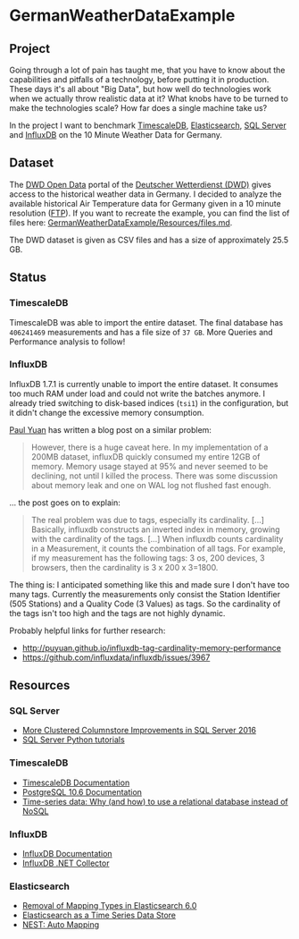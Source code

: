 # GermanWeatherDataExample #

## Project ##

Going through a lot of pain has taught me, that you have to know about the capabilities and pitfalls of a technology, before putting it in production. These days it's all about "Big Data", but how well do technologies work when we actually throw realistic data at it? What knobs have to be turned to make the technologies scale? How far does a single machine take us?

In the project I want to benchmark [TimescaleDB], [Elasticsearch], [SQL Server] and [InfluxDB] on the 10 Minute Weather Data for Germany.

## Dataset ##

The [DWD Open Data] portal of the [Deutscher Wetterdienst (DWD)] gives access to the historical weather data in Germany. I decided to analyze the available historical Air Temperature data for Germany given in a 10 minute resolution ([FTP](https://opendata.dwd.de/climate_environment/CDC/observations_germany/climate/10_minutes/air_temperature/historical/)). If you want to recreate the example, you can find the list of files here: [GermanWeatherDataExample/Resources/files.md](https://github.com/bytefish/GermanWeatherDataExample/blob/master/GermanWeatherData/Resources/files.md).

The DWD dataset is given as CSV files and has a size of approximately 25.5 GB.

## Status ##

### TimescaleDB ###

TimescaleDB was able to import the entire dataset. The final database has ``406241469`` measurements and has a file size 
of ``37 GB``. More Queries and Performance analysis to follow!

### InfluxDB ###

InfluxDB 1.7.1 is currently unable to import the entire dataset. It consumes too much RAM under load and could not write 
the batches anymore. I already tried switching to disk-based indices (``tsi1``) in the configuration, but it didn't change 
the excessive memory consumption.

[Paul Yuan](http://puyuan.github.io/influxdb-tag-cardinality-memory-performance) has written a blog post on a similar problem:

> However, there is a huge caveat here. In my implementation of a 200MB dataset, influxDB quickly consumed my 
> entire 12GB of memory. Memory usage stayed at 95% and never seemed to be declining, not until I killed the 
> process. There was some discussion about memory leak and one on WAL log not flushed fast enough.

... the post goes on to explain:

> The real problem was due to tags, especially its cardinality. [...] Basically, influxdb constructs an inverted 
> index in memory, growing with the cardinality of the tags. [...] When influxdb counts cardinality in a Measurement, 
> it counts the combination of all tags. For example, if my measurement has the following tags: 3 os, 200 devices, 
> 3 browsers, then the cardinality is 3 x 200 x 3=1800.

The thing is: I anticipated something like this and made sure I don't have too many tags. Currently the measurements only 
consist the Station Identifier (505 Stations) and a Quality Code (3 Values) as tags. So the cardinality of the tags 
isn't too high and the tags are not highly dynamic.

Probably helpful links for further research:

* http://puyuan.github.io/influxdb-tag-cardinality-memory-performance
* https://github.com/influxdata/influxdb/issues/3967

## Resources ##

### SQL Server ###

* [More Clustered Columnstore Improvements in SQL Server 2016](http://www.nikoport.com/2015/09/15/columnstore-indexes-part-66-more-clustered-columnstore-improvements-in-sql-server-2016/)
* [SQL Server Python tutorials](https://docs.microsoft.com/en-us/sql/advanced-analytics/tutorials/sql-server-python-tutorials)

### TimescaleDB ###

* [TimescaleDB Documentation](https://docs.timescale.com)
* [PostgreSQL 10.6 Documentation](https://www.postgresql.org/docs/10/index.html)
* [Time-series data: Why (and how) to use a relational database instead of NoSQL](https://blog.timescale.com/time-series-data-why-and-how-to-use-a-relational-database-instead-of-nosql-d0cd6975e87c)

### InfluxDB ###

* [InfluxDB Documentation](https://docs.influxdata.com/influxdb/)
* [InfluxDB .NET Collector](https://github.com/influxdata/influxdb-csharp)

### Elasticsearch ###

* [Removal of Mapping Types in Elasticsearch 6.0](https://www.elastic.co/blog/removal-of-mapping-types-elasticsearch)
* [Elasticsearch as a Time Series Data Store](https://www.elastic.co/blog/elasticsearch-as-a-time-series-data-store)
* [NEST: Auto Mapping](https://www.elastic.co/guide/en/elasticsearch/client/net-api/current/auto-map.html)


[TimescaleDB]: https://www.timescale.com/
[Elasticsearch]: https://www.elastic.co/
[SQL Server]: https://www.microsoft.com/de-de/sql-server/sql-server-2017
[InfluxDB]: https://www.influxdata.com/


[DWD Open Data]: https://opendata.dwd.de/
[E-Government Act - EgovG]: http://www.gesetze-im-internet.de/englisch_egovg/index.html
["Open-Data-Gesetz" (§ 12 a EGovG)]: https://www.bmi.bund.de/DE/themen/moderne-verwaltung/open-government/open-data/open-data-node.html
[Deutscher Wetterdienst (DWD)]: https://www.dwd.de
